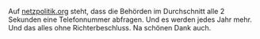 Auf [netzpolitik.org](https://netzpolitik.org/2021/bestandsdatenauskunft-2020-behoerden-fragen-alle-zwei-sekunden-wem-eine-telefonnummer-gehoert/) steht, dass die Behörden im Durchschnitt alle 2 Sekunden eine Telefonnummer abfragen. Und es werden jedes Jahr mehr. Und das alles ohne Richterbeschluss. Na schönen Dank auch.